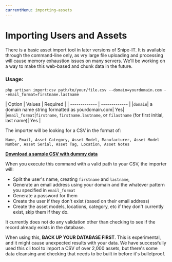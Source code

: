 ```yaml
---
currentMenu: importing-assets
---
```


# Importing Users and Assets

There is a basic asset import tool in later versions of Snipe-IT. It is available through the command-line only, as vry large file uploading and processing will cause memory exhaustion issues on many servers. We'll be working on a way to make this web-based and chunk data in the future.

### Usage:

```
php artisan import:csv path/to/your/file.csv --domain=yourdomain.com --email_format=firstname.lastname
```


| Option  | Values | Required |
| ------------- | ------------- |
|`domain`| a domain name string formatted as yourdomain.com| Yes|
|`email_format`|`firstname`, `firstname.lastname`, or `filastname` (for first initial, last name)| Yes |


The importer will be looking for a CSV in the format of:

```
Name, Email, Asset Category, Asset Model, Manufacturer, Asset Model Number, Asset Serial, Asset Tag, Location, Asset Notes
```

[__Download a sample CSV with dummy data__](sample.csv)

When you execute this command with a valid path to your CSV, the importer will:

- Split the user's name, creating `firstname` and `lastname`,
- Generate an email address using your domain and the whatever pattern you specified in `email_format`
- Generate a password for them
- Create the user if they don't exist (based on their email address)
- Create the asset models, locations, category, etc if they don't currently exist, skip them if they do.

It currently does not do any validation other than checking to see if the record already exists in the database.

When using this, __BACK UP YOUR DATABASE FIRST__. This is experimental, and it might cause unexpected results with your data. We have successfully used this cli tool to import a CSV of over 2,000 assets, but there's some data cleansing and checking that needs to be built in before it's bulletproof.
